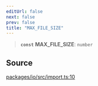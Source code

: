 ```yaml
---
editUrl: false
next: false
prev: false
title: "MAX_FILE_SIZE"
---
```


> **`const`** **MAX\_FILE\_SIZE**: `number`

## Source

[packages/io/src/import.ts:10](https://github.com/nodenogg-in/alpha-p2p/blob/bce45d3dc78f9a00957a766d70c8bb1a066ebf43/packages/io/src/import.ts#L10)
